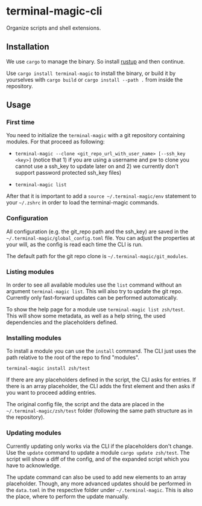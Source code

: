 # terminal-magic-cli
Organize scripts and shell extensions.

## Installation

We use `cargo` to manage the binary. So install [rustup](https://rustup.rs/#) and then continue.

Use `cargo install terminal-magic` to install the binary, or build it by yourselves with `cargo build` or `cargo install --path .` from inside the repository.

## Usage

### First time

You need to initialize the `terminal-magic` with a git repository containing modules. For that proceed as following:

- `terminal-magic --clone <git_repo_url_with_user_name> [--ssh_key <key>]` (notice that 1) if you are using a username and pw to clone you cannot use a ssh_key to update later on and 2) we currently don't support password protected ssh_key files)

- `terminal-magic list`

After that it is important to add a `source ~/.terminal-magic/env` statement to your `~/.zshrc` in order to load the terminal-magic commands.

### Configuration

All configuration (e.g. the git_repo path and the ssh_key) are saved in the `~/.terminal-magic/global_config.toml` file. You can adjust the properties at your will, as the config is read each time the CLI is run.

The default path for the git repo clone is `~/.terminal-magic/git_modules`.

### Listing modules

In order to see all available modules use the `list` command without an argument `terminal-magic list`. This will also try to update the git repo. Currently only fast-forward updates can be performed automatically.

To show the help page for a module use `terminal-magic list zsh/test`. This will show some metadata, as well as a help string, the used dependencies and the placeholders defined.

### Installing modules

To install a module you can use the `install` command. The CLI just uses the path relative to the root of the repo to find "modules". 

`terminal-magic install zsh/test`

If there are any placeholders defined in the script, the CLI asks for entries. If there is an array placeholder, the CLI adds the first element and then asks if you want to proceed adding entries.

The original config file, the script and the data are placed in the `~/.terminal-magic/zsh/test` folder (following the same path structure as in the repository).

### Updating modules

Currently updating only works via the CLI if the placeholders don't change. Use the `update` command to update a module `cargo update zsh/test`. The script will show a diff of the config, and of the expanded script which you have to acknowledge.

The update command can also be used to add new elements to an array placeholder. Though, any more advanced updates should be performed in the `data.toml` in the respective folder under `~/.terminal-magic`. This is also the place, where to perform the update manually.

